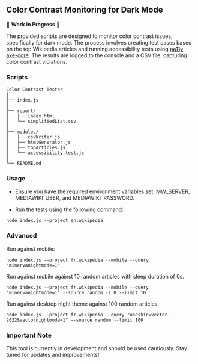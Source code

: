 ## Color Contrast Monitoring for Dark Mode
🚨 **Work in Progress** 🚨

The provided scripts are designed to monitor color contrast issues, specifically for dark mode. The process involves creating test cases based on the top Wikipedia articles and running accessibility tests using ~~[pa11y](https://github.com/pa11y/pa11y-ci)~~ [axe-core](https://github.com/dequelabs/axe-core). The results are logged to the console and a CSV file, capturing color contrast violations.

### Scripts

```
Color Contrast Tester
│
├── index.js
│
├── report/
│   ├── index.html
│   └── simplifiedList.csv
│
├── modules/
│   ├── csvWriter.js
│   ├── htmlGenerator.js
│   ├── topArticles.js
│   └── accessibility.test.js
│
└── README.md
```

### Usage
* Ensure you have the required environment variables set: MW_SERVER, MEDIAWIKI_USER, and MEDIAWIKI_PASSWORD.

* Run the tests using the following command:

```
node index.js --project en.wikipedia
```

### Advanced

Run against mobile:
```
node index.js --project fr.wikipedia --mobile --query "minervanightmode=1"
```

Run against mobile against 10 random  articles with sleep duration of 0s.
```
node index.js --project fr.wikipedia --mobile --query "minervanightmode=1" --source random -z 0 --limit 10
```

Run against desktop night theme against 100 random articles.
```
node index.js --project fr.wikipedia --query "useskin=vector-2022&vectornightmode=1" --source random --limit 100
```


### Important Note
This tool is currently in development and should be used cautiously. Stay tuned for updates and improvements!
